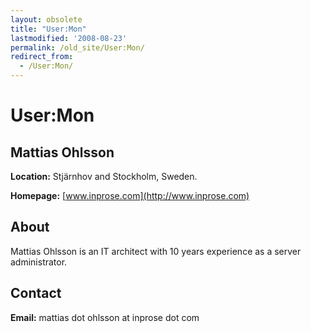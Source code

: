 ```yaml
---
layout: obsolete
title: "User:Mon"
lastmodified: '2008-08-23'
permalink: /old_site/User:Mon/
redirect_from:
  - /User:Mon/
---
```


User:Mon
========

Mattias Ohlsson
---------------

**Location:** Stjärnhov and Stockholm, Sweden.

**Homepage:** [www.inprose.com](http://www.inprose.com)

About
-----

Mattias Ohlsson is an IT architect with 10 years experience as a server administrator.

Contact
-------

**Email:** mattias dot ohlsson at inprose dot com


